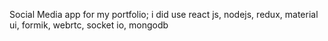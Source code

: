 Social Media app for my portfolio;
i did use react js, nodejs, redux, material ui, formik, webrtc, socket io, mongodb
